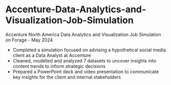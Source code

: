 # Accenture-Data-Analytics-and-Visualization-Job-Simulation

Accenture North America Data Analytics and Visualization Job Simulation on
Forage - May 2024


 * Completed a simulation focused on advising a hypothetical social media client
   as a Data Analyst at Accenture
 * Cleaned, modelled and analyzed 7 datasets to uncover insights into content
   trends to inform strategic decisions
 * Prepared a PowerPoint deck and video presentation to communicate key insights
   for the client and internal stakeholders

